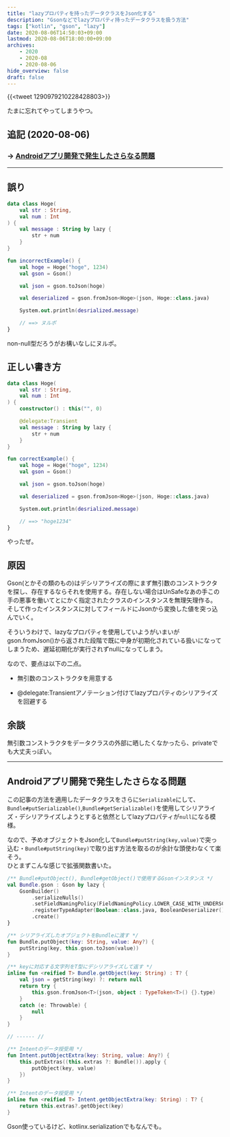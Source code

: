 ```yaml
---
title: "lazyプロパティを持ったデータクラスをJson化する"
description: "Gsonなどでlazyプロパティ持ったデータクラスを扱う方法"
tags: ["kotlin", "gson", "lazy"]
date: 2020-08-06T14:50:03+09:00
lastmod: 2020-08-06T18:00:00+09:00
archives:
    - 2020
    - 2020-08
    - 2020-08-06
hide_overview: false
draft: false
---
```


{{<tweet 1290979210228428803>}}

たまに忘れてやってしまうやつ。

## 追記 (2020-08-06)

### -> [Androidアプリ開発で発生したさらなる問題](#androidアプリ開発で発生したさらなる問題)

---

## 誤り

```kt
data class Hoge(
    val str : String,
    val num : Int
) {
    val message : String by lazy {
        str + num
    }
}
```

```kt
fun incorrectExample() {
    val hoge = Hoge("hoge", 1234)
    val gson = Gson()

    val json = gson.toJson(hoge)

    val deserialized = gson.fromJson<Hoge>(json, Hoge::class.java)

    System.out.println(desrialized.message)

    // ==> ヌルポ
}
```

non-null型だろうがお構いなしにヌルポ。

## 正しい書き方

```kt
data class Hoge(
    val str : String,
    val num : Int
) {
    constructor() : this("", 0)

    @delegate:Transient
    val message : String by lazy {
        str + num
    }
}
```

```kt
fun correctExample() {
    val hoge = Hoge("hoge", 1234)
    val gson = Gson()

    val json = gson.toJson(hoge)

    val deserialized = gson.fromJson<Hoge>(json, Hoge::class.java)

    System.out.println(desrialized.message)

    // ==> "hoge1234"
}
```

やったぜ。

## 原因

Gson(とかその類のもの)はデシリアライズの際にまず無引数のコンストラクタを探し、存在するならそれを使用する。存在しない場合はUnSafeなあの手この手の悪事を働いてとにかく指定されたクラスのインスタンスを無理矢理作る。  
そして作ったインスタンスに対してフィールドにJsonから変換した値を突っ込んでいく。

そういうわけで、lazyなプロパティを使用していようがいまいがgson.fromJson()から返された段階で既に中身が初期化されている扱いになってしまうため、遅延初期化が実行されずnullになってしまう。

なので、要点は以下の二点。

- 無引数のコンストラクタを用意する

- @delegate:Transientアノテーション付けてlazyプロパティのシリアライズを回避する

## 余談

無引数コンストラクタをデータクラスの外部に晒したくなかったら、privateでも大丈夫っぽい。

---

## Androidアプリ開発で発生したさらなる問題

この記事の方法を適用したデータクラスをさらに```Serializable```にして、  
```Bundle#putSerializable()```,```Bundle#getSerializable()```を使用してシリアライズ・デシリアライズしようとすると依然としてlazyプロパティが```null```になる模様。

なので、予めオブジェクトをJson化して```Bundle#putString(key,value)```で突っ込む・```Bundle#putString(key)```で取り出す方法を取るのが余計な頭使わなくて楽そう。  
ひとまずこんな感じで拡張関数書いた。

```kt
/** Bundle#putObject(), Bundle#getObject()で使用するGsonインスタンス */
val Bundle.gson : Gson by lazy {
    GsonBuilder()
        .serializeNulls()
        .setFieldNamingPolicy(FieldNamingPolicy.LOWER_CASE_WITH_UNDERSCORES)
        .registerTypeAdapter(Boolean::class.java, BooleanDeserializer())
        .create()
}

/** シリアライズしたオブジェクトをBundleに渡す */
fun Bundle.putObject(key: String, value: Any?) {
    putString(key, this.gson.toJson(value))
}

/** keyに対応する文字列をT型にデシリアライズして返す */
inline fun <reified T> Bundle.getObject(key: String) : T? {
    val json = getString(key) ?: return null
    return try {
        this.gson.fromJson<T>(json, object : TypeToken<T>() {}.type)
    }
    catch (e: Throwable) {
        null
    }
}

// ------ //

/** Intentのデータ授受用 */
fun Intent.putObjectExtra(key: String, value: Any?) {
    this.putExtras((this.extras ?: Bundle()).apply {
        putObject(key, value)
    })
}

/** Intentのデータ授受用 */
inline fun <reified T> Intent.getObjectExtra(key: String) : T? {
    return this.extras?.getObject(key)
}
```

Gson使っているけど、kotlinx.serializationでもなんでも。
